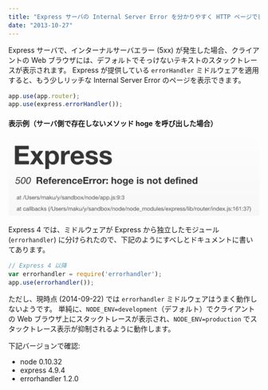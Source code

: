 ```yaml
---
title: "Express サーバの Internal Server Error を分かりやすく HTTP ページで表示する"
date: "2013-10-27"
---
```


Express サーバで、インターナルサーバエラー (5xx) が発生した場合、クライアントの Web ブラウザには、デフォルトでそっけないテキストのスタックトレースが表示されます。
Express が提供している `errorHandler` ミドルウェアを適用すると、もう少しリッチな Internal Server Error のページを表示できます。

```javascript
app.use(app.router);
app.use(express.errorHandler());
```

#### 表示例（サーバ側で存在しないメソッド hoge を呼び出した場合）

![internal-server-error.png](./internal-server-error.png)

Express 4 では、ミドルウェアが Express から独立したモジュール (`errorhandler`) に分けられたので、下記のようにすべしとドキュメントに書いてあります。

```javascript
// Express 4 以降
var errorhandler = require('errorhandler');
app.use(errorhandler());
```

ただし、現時点 (2014-09-22) では `errorhandler` ミドルウェアはうまく動作しないようです。
単純に、`NODE_ENV=development`（デフォルト）でクライアントの Web ブラウザ上にスタックトレースが表示され、`NODE_ENV=production` でスタックトレース表示が抑制されるように動作します。

下記バージョンで確認:

* node 0.10.32
* express 4.9.4
* errorhandler 1.2.0

